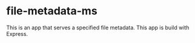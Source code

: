 # file-metadata-ms
This is an app that serves a specified file metadata. This app is build with Express. 
